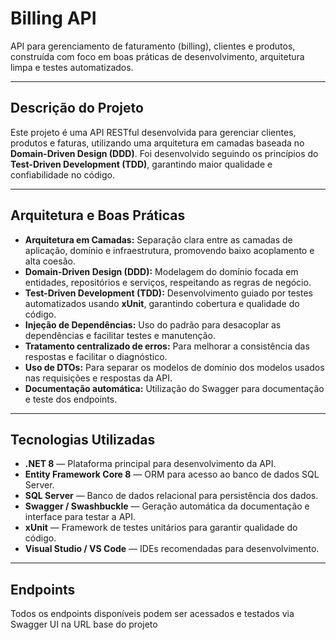 # Billing API

API para gerenciamento de faturamento (billing), clientes e produtos, construída com foco em boas práticas de desenvolvimento, arquitetura limpa e testes automatizados.

---

## Descrição do Projeto

Este projeto é uma API RESTful desenvolvida para gerenciar clientes, produtos e faturas, utilizando uma arquitetura em camadas baseada no **Domain-Driven Design (DDD)**. Foi desenvolvido seguindo os princípios do **Test-Driven Development (TDD)**, garantindo maior qualidade e confiabilidade no código.

---

## Arquitetura e Boas Práticas

- **Arquitetura em Camadas:** Separação clara entre as camadas de aplicação, domínio e infraestrutura, promovendo baixo acoplamento e alta coesão.
- **Domain-Driven Design (DDD):** Modelagem do domínio focada em entidades, repositórios e serviços, respeitando as regras de negócio.
- **Test-Driven Development (TDD):** Desenvolvimento guiado por testes automatizados usando **xUnit**, garantindo cobertura e qualidade do código.
- **Injeção de Dependências:** Uso do padrão para desacoplar as dependências e facilitar testes e manutenção.
- **Tratamento centralizado de erros:** Para melhorar a consistência das respostas e facilitar o diagnóstico.
- **Uso de DTOs:** Para separar os modelos de domínio dos modelos usados nas requisições e respostas da API.
- **Documentação automática:** Utilização do Swagger para documentação e teste dos endpoints.

---

## Tecnologias Utilizadas

- **.NET 8** — Plataforma principal para desenvolvimento da API.
- **Entity Framework Core 8** — ORM para acesso ao banco de dados SQL Server.
- **SQL Server** — Banco de dados relacional para persistência dos dados.
- **Swagger / Swashbuckle** — Geração automática da documentação e interface para testar a API.
- **xUnit** — Framework de testes unitários para garantir qualidade do código.
- **Visual Studio / VS Code** — IDEs recomendadas para desenvolvimento.

---

## Endpoints

Todos os endpoints disponíveis podem ser acessados e testados via Swagger UI na URL base do projeto


